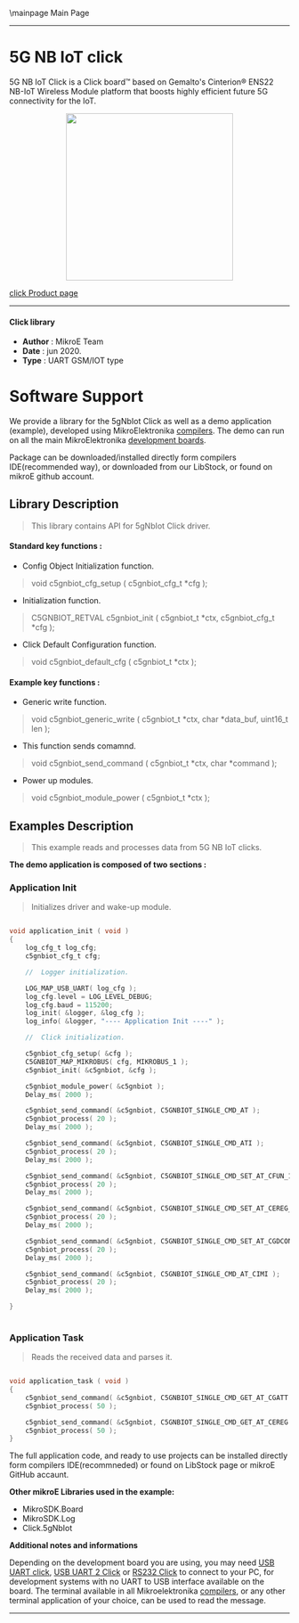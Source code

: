 \mainpage Main Page
 
---
# 5G NB IoT click

5G NB IoT Click is a Click board™ based on Gemalto's Cinterion® ENS22 NB-IoT Wireless Module platform that boosts highly efficient future 5G connectivity for the IoT.

<p align="center">
  <img src="@{CLICK_IMAGE_LINK}" height=300px>
</p>

[click Product page](https://www.mikroe.com/5g-nb-iot-click)

---


#### Click library 

- **Author**        : MikroE Team
- **Date**          : jun 2020.
- **Type**          : UART GSM/IOT type


# Software Support

We provide a library for the 5gNbIot Click 
as well as a demo application (example), developed using MikroElektronika 
[compilers](http://shop.mikroe.com/compilers). 
The demo can run on all the main MikroElektronika [development boards](http://shop.mikroe.com/development-boards).

Package can be downloaded/installed directly form compilers IDE(recommended way), or downloaded from our LibStock, or found on mikroE github account. 

## Library Description

> This library contains API for 5gNbIot Click driver.

#### Standard key functions :

- Config Object Initialization function.
> void c5gnbiot_cfg_setup ( c5gnbiot_cfg_t *cfg ); 
 
- Initialization function.
> C5GNBIOT_RETVAL c5gnbiot_init ( c5gnbiot_t *ctx, c5gnbiot_cfg_t *cfg );

- Click Default Configuration function.
> void c5gnbiot_default_cfg ( c5gnbiot_t *ctx );


#### Example key functions :

- Generic write function.
> void c5gnbiot_generic_write ( c5gnbiot_t *ctx, char *data_buf, uint16_t len );
 
- This function sends comamnd.
> void c5gnbiot_send_command ( c5gnbiot_t *ctx, char *command );

- Power up modules.
> void c5gnbiot_module_power ( c5gnbiot_t *ctx );

## Examples Description

> This example reads and processes data from 5G NB IoT clicks.

**The demo application is composed of two sections :**

### Application Init 

> Initializes driver and wake-up module.

```c

void application_init ( void )
{
    log_cfg_t log_cfg;
    c5gnbiot_cfg_t cfg;

    //  Logger initialization.

    LOG_MAP_USB_UART( log_cfg );
    log_cfg.level = LOG_LEVEL_DEBUG;
    log_cfg.baud = 115200;
    log_init( &logger, &log_cfg );
    log_info( &logger, "---- Application Init ----" );

    //  Click initialization.

    c5gnbiot_cfg_setup( &cfg );
    C5GNBIOT_MAP_MIKROBUS( cfg, MIKROBUS_1 );
    c5gnbiot_init( &c5gnbiot, &cfg );

    c5gnbiot_module_power( &c5gnbiot );
    Delay_ms( 2000 );

    c5gnbiot_send_command( &c5gnbiot, C5GNBIOT_SINGLE_CMD_AT );
    c5gnbiot_process( 20 );
    Delay_ms( 2000 );

    c5gnbiot_send_command( &c5gnbiot, C5GNBIOT_SINGLE_CMD_ATI );
    c5gnbiot_process( 20 );
    Delay_ms( 2000 );

    c5gnbiot_send_command( &c5gnbiot, C5GNBIOT_SINGLE_CMD_SET_AT_CFUN_1 );
    c5gnbiot_process( 20 );
    Delay_ms( 2000 );

    c5gnbiot_send_command( &c5gnbiot, C5GNBIOT_SINGLE_CMD_SET_AT_CEREG_2 );
    c5gnbiot_process( 20 );
    Delay_ms( 2000 );

    c5gnbiot_send_command( &c5gnbiot, C5GNBIOT_SINGLE_CMD_SET_AT_CGDCONT_1 );
    c5gnbiot_process( 20 );
    Delay_ms( 2000 );

    c5gnbiot_send_command( &c5gnbiot, C5GNBIOT_SINGLE_CMD_AT_CIMI );
    c5gnbiot_process( 20 );
    Delay_ms( 2000 );

}
  
```

### Application Task

> Reads the received data and parses it.

```c

void application_task ( void )
{
    c5gnbiot_send_command( &c5gnbiot, C5GNBIOT_SINGLE_CMD_GET_AT_CGATT );
    c5gnbiot_process( 50 );

    c5gnbiot_send_command( &c5gnbiot, C5GNBIOT_SINGLE_CMD_GET_AT_CEREG );
    c5gnbiot_process( 50 );
}

```

The full application code, and ready to use projects can be  installed directly form compilers IDE(recommneded) or found on LibStock page or mikroE GitHub accaunt.

**Other mikroE Libraries used in the example:** 

- MikroSDK.Board
- MikroSDK.Log
- Click.5gNbIot

**Additional notes and informations**

Depending on the development board you are using, you may need 
[USB UART click](http://shop.mikroe.com/usb-uart-click), 
[USB UART 2 Click](http://shop.mikroe.com/usb-uart-2-click) or 
[RS232 Click](http://shop.mikroe.com/rs232-click) to connect to your PC, for 
development systems with no UART to USB interface available on the board. The 
terminal available in all Mikroelektronika 
[compilers](http://shop.mikroe.com/compilers), or any other terminal application 
of your choice, can be used to read the message.



---
